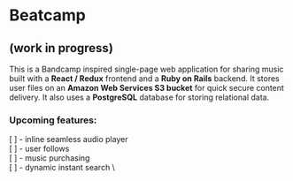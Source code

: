 # Beatcamp 
## (work in progress)

This is a Bandcamp inspired single-page web application for sharing music built with a **React / Redux** frontend and a **Ruby on Rails** backend. It stores user files on an **Amazon Web Services S3 bucket** for quick secure content delivery. It also uses a **PostgreSQL** database for storing relational data.

### Upcoming features:
[ ] - inline seamless audio player \
[ ] - user follows \
[ ] - music purchasing \
[ ] - dynamic instant search \